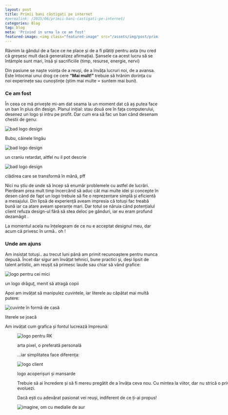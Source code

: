 ```yaml
---
layout: post
title: Primii bani câștigați pe internet
#permalink: /2015/06/primii-bani-castigati-pe-internet/
categories: Blog
tag: blog
meta: 'Privind in urma la ce am fost'
featured-image: <img class="featured-image" src="/assets/img/post/primii-bani-castigati/pmc-8.png" alt="imagine, om cu medialie de aur"/>
---
```

Râvnim la gândul de a face ce ne place și de a fi plătiți pentru asta (nu cred că greșesc mult dacă generalizez afirmația). Șansele ca acest lucru să se întâmple sunt mari, însă și sacrificiile (timp, resurse, energie, nervi)  

Din pasiune se naște voința de a reuși, de a învăța lucruri noi, de a avansa. Este întocmai unui drog ce cere __&#8220;Mai mult!&#8221;__ trebuie să hrănim dorința cu noi experinețe sau cunoștințe (știm mai multe = suntem mai buni).
<!--more-->

### Ce am fost
În ceea ce mă privește mi-am dat seama la un moment dat că aș putea face un ban în plus din design. Planul inițial: stau două ore în fața computerului, desenez un logo și intru pe profit. Dar cum era să fac un ban când desenam chestii de genu:


<img class="post-image" src="{{ site.baseurl }}/assets/img/post/primii-bani-castigati/pmc-1.jpg" alt="bad logo design"/>

<span class="img-alt"> Bubu, câinele lingău </span>


<img class="post-image" src="{{ site.baseurl }}/assets/img/post/primii-bani-castigati/pmc-2.png" alt="bad logo design"/>

<span class="img-alt"> un craniu retardat, altfel nu il pot descrie </span>

<img class="post-image" src="{{ site.baseurl }}/assets/img/post/primii-bani-castigati/pmc-3.jpg" alt="bad logo design"/>

<span class="img-alt"> clădirea care se transformă în mână, pff </span>

Nici nu știu de unde să încep să enumăr problemele cu astfel de lucrări. Pierdeam prea mult timp încercând să aduc cât mai multe idei și concepte în desen când de fapt un logo trebuie să fie o reprezentare simplă și eficientă a mesajului. Din lipsă de experiență aveam impresia că totuși fac treabă bună iar ca atare aveam speranțe mari. Dar totul se năruia când potențialul client refuza design-ul fără să stea deloc pe gânduri, iar eu eram profund dezamăgit .

La momentul acela nu înțelegeam de ce nu e acceptat designul meu, dar acum că privesc în urmă.. oh !

### Unde am ajuns
Am insistat totuși.. au trecut luni până am primit recunoaștere pentru munca depusă. Încet dar sigur am învățat tehnici, bune practici și, deși lipsit de talent artistic, am reușit să primesc laude sau chiar să vând grafice:


<img class="post-image" src="{{ site.baseurl }}/assets/img/post/primii-bani-castigati/pmc-4.png" alt="logo pentru cei mici" />

<span class="img-alt"> un logo drăguț, menit să atragă copii </span>


Apoi am invățat să manipulez cuvintele, iar literele au căpătat mai multă putere:

<img class="post-image" src="{{ site.baseurl }}/assets/img/post/primii-bani-castigati/pmc-5.jpg" alt="cuvinte în formă de casă"/>

<span class="img-alt"> literele se joacă </span>


Am invățat cum grafica și fontul lucrează împreună:<figure id="attachment_125" style="width: 900px;" class="wp-caption aligncenter">

<img class="post-image" src="{{ site.baseurl }}/assets/img/post/primii-bani-castigati/pmc-6.jpg" alt="logo pentru RK" />

<span class="img-alt"> arta pixel, o preferată personală </span>


...iar simplitatea face diferența:

<img class="post-image" src="{{ site.baseurl }}/assets/img/post/primii-bani-castigati/pmc-7.png" alt="logo client"/>

<span class="img-alt"> logo acoperișuri și mansarde </span>

Trebuie să ai încredere și să fi mereu pregătit de a învăța ceva nou. Cu mintea la viitor, dar nu strică o privire în trecut: așa o să vezi cum evoluezi.

Dacă ești cu adevărat pasionat vei reuși, indiferent de ce ți-ai propus!

<img class="post-image" src="{{ site.baseurl }}/assets/img/post/primii-bani-castigati/pmc-8.png" alt="imagine, om cu medialie de aur"/>
